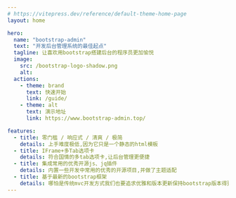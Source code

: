 ```yaml
---
# https://vitepress.dev/reference/default-theme-home-page
layout: home

hero:
  name: "bootstrap-admin"
  text: "开发后台管理系统的最佳起点"
  tagline: 让喜欢用bootstrap搭建后台的程序员更加愉悦
  image:
    src: /bootstrap-logo-shadow.png
    alt:
  actions:
    - theme: brand
      text: 快速开始
      link: /guide/
    - theme: alt
      text: 演示地址
      link: https://www.bootstrap-admin.top/

features:
  - title: 零门槛 / 响应式 / 清爽 / 极简
    details: 上手难度极低,因为它只是一个静态的html模板
  - title: IFrame+多Tab选项卡
    details: 符合国情的多tab选项卡,让后台管理更便捷
  - title: 集成常用的优秀开源js、jq插件
    details: 内置一些开发中常用的优秀的开源项目,并做了主题适配
  - title: 基于最新的bootstrap框架
    details: 哪怕是传统mvc开发方式我们也要追求优雅和版本更新保持bootstrap版本得更新获得最新特性
---
```


